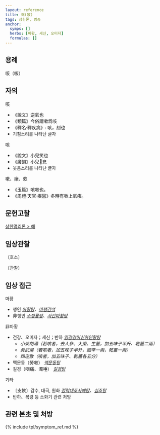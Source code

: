 ```yaml
---
layout: reference
title: 해(咳)
tags: 상한론, 병증
anchor:
  symps: []
  herbs: [마황, 세신, 오미자]
  formulas: []
---
```



## 용례

咳（咳）

## 자의

咳
* 《說文》逆氣也
* 《類篇》今俗謂嗽爲咳
* 《釋名·釋疾病》:	咳，刻也
* 기침소리를 나타난 글자

咳
* 《說文》小兒笑也
* 《廣韻》小兒𥬇皃
* 웃음소리를 나타난 글자

嗽、瘶、欶
* 《玉篇》咳嗽也。
* 《周禮·天官·疾醫》冬時有嗽上氣疾。

## 문헌고찰

[상한명리론 > 해]({{site.baseurl}}/reference/Books/Etc/상한명리론#해)



## 임상관찰



〔호소〕



〔관찰〕

## 임상 접근

마황
* 행인 _[마황탕]({{site.formulaurl}}/마황탕)、[마행감석]({{site.formulaurl}}/마행감석탕)_
* 非행인 _[소청룡탕]({{site.formulaurl}}/소청룡탕)、[사간마황탕]({{site.formulaurl}}/사간마황탕)_

非마황
* 건강、오미자；세신；반하  _[영감강미신하인황탕]({{site.formulaurl}}/영감강미신하인황탕)_
  - _小柴胡湯（若咳者，去人參、大棗、生薑，加五味子半升、乾薑二兩）_
  - _眞武湯（若咳者，加五味子半升，細辛一兩，乾薑一兩）_
  - _四逆散（咳者，加五味子、乾薑各五分）_
* 맥문동（勞嗽） _[맥문동탕]({{site.formulaurl}}/맥문동탕)_
* 길경（咽痛、濁唾） _[길경탕]({{site.formulaurl}}/길경탕)_

기타
* 〔支飮〕감수, 대극, 원화 _[정력대조사폐탕]({{site.formulaurl}}/정력대조사폐탕)、[십조탕]({{site.formulaurl}}/십조탕)_
* 반하、복령 등 소화기 관련 처방


## 관련 본초 및 처방




{% include tpl/symptom_ref.md %}
